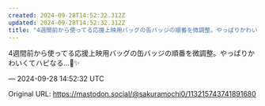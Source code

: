 ```yaml
---
created: 2024-09-28T14:52:32.312Z
updated: 2024-09-28T14:52:32.312Z
title: "4週間前から使ってる応援上映用バッグの缶バッジの順番を微調整。やっぱりかわいくて[...]"
---
```


<p>4週間前から使ってる応援上映用バッグの缶バッジの順番を微調整。やっぱりかわいくてハピなる…🌈✨️</p>

&mdash; 2024-09-28 14:52:32 UTC

Original URL: https://mastodon.social/@sakuramochi0/113215743741891680
